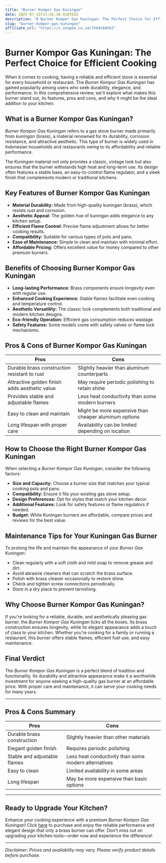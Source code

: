 ```yaml
---
title: "Burner Kompor Gas Kuningan"
date: 2025-07-15T11:41:10.918763Z
description: "# Burner Kompor Gas Kuningan: The Perfect Choice for Efficient Cooking..."
slug: "burner-kompor-gas-kuningan"
affiliate_url: "https://s.shopee.co.id/7V44C68VX2"
---
```

# Burner Kompor Gas Kuningan: The Perfect Choice for Efficient Cooking

When it comes to cooking, having a reliable and efficient stove is essential for every household or restaurant. The *Burner Kompor Gas Kuningan* has gained popularity among users who seek durability, elegance, and performance. In this comprehensive review, we'll explore what makes this burner stand out, its features, pros and cons, and why it might be the ideal addition to your kitchen.

## What is a Burner Kompor Gas Kuningan?

*Burner Kompor Gas Kuningan* refers to a gas stove burner made primarily from *kuningan* (brass), a material renowned for its durability, corrosion resistance, and attractive aesthetic. This type of burner is widely used in Indonesian households and restaurants owing to its affordability and reliable performance.

The *Kuningan* material not only provides a classic, vintage look but also ensures that the burner withstands high heat and long-term use. Its design often features a stable base, an easy-to-control flame regulator, and a sleek finish that complements modern or traditional kitchens.

## Key Features of Burner Kompor Gas Kuningan

- **Material Durability:** Made from high-quality kuningan (brass), which resists rust and corrosion.
- **Aesthetic Appeal:** The golden hue of kuningan adds elegance to any kitchen setup.
- **Efficient Flame Control:** Precise flame adjustment allows for better cooking results.
- **Compatibility:** Suitable for various types of pots and pans.
- **Ease of Maintenance:** Simple to clean and maintain with minimal effort.
- **Affordable Pricing:** Offers excellent value for money compared to other premium burners.

## Benefits of Choosing Burner Kompor Gas Kuningan

- **Long-lasting Performance:** Brass components ensure longevity even with regular use.
- **Enhanced Cooking Experience:** Stable flames facilitate even cooking and temperature control.
- **Aesthetic Versatility:** The classic look complements both traditional and modern kitchen designs.
- **Eco-friendly Operation:** Efficient gas consumption reduces wastage.
- **Safety Features:** Some models come with safety valves or flame lock mechanisms.

## Pros & Cons of Burner Kompor Gas Kuningan

| **Pros** | **Cons** |
|------------|-----------|
| Durable brass construction resistant to rust | Slightly heavier than aluminum counterparts |
| Attractive golden finish adds aesthetic value | May require periodic polishing to retain shine |
| Provides stable and adjustable flames | Less heat conductivity than some modern burners |
| Easy to clean and maintain | Might be more expensive than cheaper aluminum options |
| Long lifespan with proper care | Availability can be limited depending on location |

## How to Choose the Right Burner Kompor Gas Kuningan

When selecting a *Burner Kompor Gas Kuningan*, consider the following factors:

- **Size and Capacity:** Choose a burner size that matches your typical cooking pots and pans.
- **Compatibility:** Ensure it fits your existing gas stove setup.
- **Design Preferences:** Opt for styles that match your kitchen decor.
- **Additional Features:** Look for safety features or flame regulators if needed.
- **Budget:** While Kuningan burners are affordable, compare prices and reviews for the best value.

## Maintenance Tips for Your Kuningan Gas Burner

To prolong the life and maintain the appearance of your *Burner Gas Kuningan*:

- Clean regularly with a soft cloth and mild soap to remove grease and dirt.
- Avoid abrasive cleaners that can scratch the brass surface.
- Polish with brass cleaner occasionally to restore shine.
- Check and tighten screw connections periodically.
- Store in a dry place to prevent tarnishing.

## Why Choose Burner Kompor Gas Kuningan?

If you're looking for a reliable, durable, and aesthetically pleasing gas burner, the *Burner Kompor Gas Kuningan* ticks all the boxes. Its brass construction ensures longevity, while its elegant appearance adds a touch of class to your kitchen. Whether you're cooking for a family or running a restaurant, this burner offers stable flames, efficient fuel use, and easy maintenance.

## Final Verdict

The *Burner Kompor Gas Kuningan* is a perfect blend of tradition and functionality. Its durability and attractive appearance make it a worthwhile investment for anyone seeking a high-quality gas burner at an affordable price. With proper care and maintenance, it can serve your cooking needs for many years.

---

## Pros & Cons Summary

| **Pros** | **Cons** |
|------------|-----------|
| Durable brass construction | Slightly heavier than other materials |
| Elegant golden finish | Requires periodic polishing |
| Stable and adjustable flames | Less heat conductivity than some modern alternatives |
| Easy to clean | Limited availability in some areas |
| Long lifespan | May be more expensive than basic options |

---

## Ready to Upgrade Your Kitchen?

Enhance your cooking experience with a premium *Burner Kompor Gas Kuningan*! Click [here](https://s.shopee.co.id/7V44C68VX2) to purchase and enjoy the reliable performance and elegant design that only a brass burner can offer. Don't miss out on upgrading your kitchen tools—order now and experience the difference!

---

*Disclaimer: Prices and availability may vary. Please verify product details before purchase.*